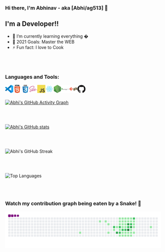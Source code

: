 ### Hi there, I'm Abhinav - aka [Abhi/ag513] 👋 


## I'm a Developer!!

- 🌱 I’m currently learning everything �
- 🥅 2021 Goals: Master the WEB
- ⚡ Fun fact: I love to Cook

<br />
<br />

### Languages and Tools:

<img align="left" alt="Visual Studio Code" width="26px" src="https://raw.githubusercontent.com/github/explore/80688e429a7d4ef2fca1e82350fe8e3517d3494d/topics/visual-studio-code/visual-studio-code.png" />
<img align="left" alt="HTML5" width="26px" src="https://raw.githubusercontent.com/github/explore/80688e429a7d4ef2fca1e82350fe8e3517d3494d/topics/html/html.png" />
<img align="left" alt="CSS3" width="26px" src="https://raw.githubusercontent.com/github/explore/80688e429a7d4ef2fca1e82350fe8e3517d3494d/topics/css/css.png" />
<img align="left" alt="Sass" width="26px" src="https://raw.githubusercontent.com/github/explore/80688e429a7d4ef2fca1e82350fe8e3517d3494d/topics/sass/sass.png" />
<img align="left" alt="JavaScript" width="26px" src="https://raw.githubusercontent.com/github/explore/80688e429a7d4ef2fca1e82350fe8e3517d3494d/topics/javascript/javascript.png" />
<img align="left" alt="React" width="26px" src="https://raw.githubusercontent.com/github/explore/80688e429a7d4ef2fca1e82350fe8e3517d3494d/topics/react/react.png" />
<img align="left" alt="Node.js" width="26px" src="https://raw.githubusercontent.com/github/explore/80688e429a7d4ef2fca1e82350fe8e3517d3494d/topics/nodejs/nodejs.png" />
<img align="left" alt="MongoDB" width="26px" src="https://raw.githubusercontent.com/github/explore/80688e429a7d4ef2fca1e82350fe8e3517d3494d/topics/mongodb/mongodb.png" />
<img align="left" alt="Git" width="26px" src="https://raw.githubusercontent.com/github/explore/80688e429a7d4ef2fca1e82350fe8e3517d3494d/topics/git/git.png" />
<img align="left" alt="GitHub" width="26px" src="https://raw.githubusercontent.com/github/explore/78df643247d429f6cc873026c0622819ad797942/topics/github/github.png" />


<br />
<br />


[![Abhi's GitHub Activity Graph](https://activity-graph.herokuapp.com/graph?username=ag513&theme=xcode)](https://git.io/ag513)


<br />
<br />

[![Abhi's GitHub stats](https://github-readme-stats.vercel.app/api?username=ag513&count_private=true&hide=stars&show_icons=true&theme=radical)](https://github.com/anuraghazra/github-readme-stats)

<br />
<br />

![Abhi's GitHub Streak](https://github-readme-streak-stats.herokuapp.com/?user=ag513)

<br />
<br />

![Top Languages](https://github-readme-stats.vercel.app/api/top-langs/?username=ag513&hide=css) 


<br />
<br />


### Watch my contribution graph being eaten by a Snake! 🐍
![snake gif](https://github.com/ag513/ag513/blob/output/github-contribution-grid-snake.gif)

